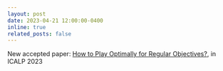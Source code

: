 ```yaml
---
layout: post
date: 2023-04-21 12:00:00-0400
inline: true
related_posts: false
---
```


New accepted paper: <a href="https://arxiv.org/abs/2210.09703">How to Play Optimally for Regular Objectives?</a>, in ICALP 2023
